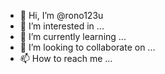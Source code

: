 - 👋 Hi, I’m @rono123u
- 👀 I’m interested in ...
- 🌱 I’m currently learning ...
- 💞️ I’m looking to collaborate on ...
- 📫 How to reach me ...

<!---
rono123u/rono123u is a ✨ special ✨ repository because its `README.md` (this file) appears on your GitHub profile.
You can click the Preview link to take a look at your changes.
--->

